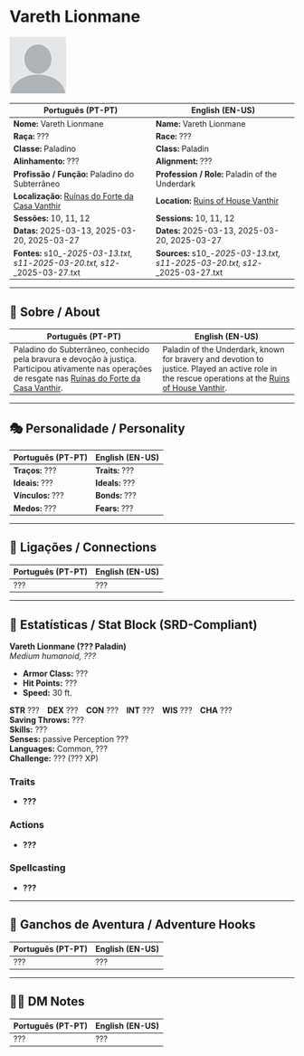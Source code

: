 # Vareth Lionmane

![Vareth Lionmane](docs/assets/npc/npc_blank.png)

| **Português (PT-PT)** | **English (EN-US)** |
| --------------------- | ------------------- |
| **Nome:** Vareth Lionmane | **Name:** Vareth Lionmane |
| **Raça:** ??? | **Race:** ??? |
| **Classe:** Paladino | **Class:** Paladin |
| **Alinhamento:** ??? | **Alignment:** ??? |
| **Profissão / Função:** Paladino do Subterrâneo | **Profession / Role:** Paladin of the Underdark |
| **Localização:** [Ruínas do Forte da Casa Vanthir](ruinas_do_forte_da_casa_vanthir.md) | **Location:** [Ruins of House Vanthir](ruinas_do_forte_da_casa_vanthir.md) |
| **Sessões:** 10, 11, 12 | **Sessions:** 10, 11, 12 |
| **Datas:** 2025-03-13, 2025-03-20, 2025-03-27 | **Dates:** 2025-03-13, 2025-03-20, 2025-03-27 |
| **Fontes:** s10_-_2025-03-13.txt, s11_-_2025-03-20.txt, s12_-_2025-03-27.txt | **Sources:** s10_-_2025-03-13.txt, s11_-_2025-03-20.txt, s12_-_2025-03-27.txt |

---

## 📖 Sobre / About

| **Português (PT-PT)** | **English (EN-US)** |
| --------------------- | ------------------- |
| Paladino do Subterrâneo, conhecido pela bravura e devoção à justiça. Participou ativamente nas operações de resgate nas [Ruínas do Forte da Casa Vanthir](ruinas_do_forte_da_casa_vanthir.md). | Paladin of the Underdark, known for bravery and devotion to justice. Played an active role in the rescue operations at the [Ruins of House Vanthir](ruinas_do_forte_da_casa_vanthir.md). |

---

## 🎭 Personalidade / Personality

| **Português (PT-PT)** | **English (EN-US)** |
| --------------------- | ------------------- |
| **Traços:** ??? | **Traits:** ??? |
| **Ideais:** ??? | **Ideals:** ??? |
| **Vínculos:** ??? | **Bonds:** ??? |
| **Medos:** ??? | **Fears:** ??? |

---

## 🔗 Ligações / Connections

| **Português (PT-PT)** | **English (EN-US)** |
| --------------------- | ------------------- |
| ??? | ??? |

---

<!-- 🔒 DM-ONLY SECTION BELOW -->

## 🧩 Estatísticas / Stat Block (SRD-Compliant)

**Vareth Lionmane (??? Paladin)**  
*Medium humanoid, ???*

- **Armor Class:** ???  
- **Hit Points:** ???  
- **Speed:** 30 ft.  

**STR** ??? **DEX** ??? **CON** ??? **INT** ??? **WIS** ??? **CHA** ???  
**Saving Throws:** ???  
**Skills:** ???  
**Senses:** passive Perception ???  
**Languages:** Common, ???  
**Challenge:** ??? (??? XP)

### Traits
- **???**

### Actions
- **???**

### Spellcasting
- **???**

---

## 🎲 Ganchos de Aventura / Adventure Hooks

| **Português (PT-PT)** | **English (EN-US)** |
| --------------------- | ------------------- |
| ??? | ??? |

---

## 🧑‍💻 DM Notes

| **Português (PT-PT)** | **English (EN-US)** |
| --------------------- | ------------------- |
| ??? | ??? |
